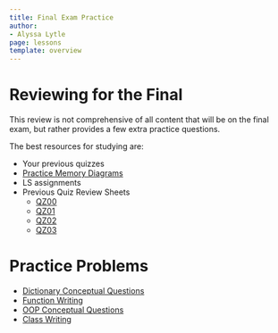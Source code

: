```yaml
---
title: Final Exam Practice
author:
- Alyssa Lytle
page: lessons
template: overview
---
```

<!--
Note: this is a modified copy of the final worksheet from resources/practice/fa21.
-->
# Reviewing for the Final

This review is not comprehensive of all content that will be on the final exam, but rather provides a few extra practice questions.  

The best resources for studying are:

- Your previous quizzes
- [Practice Memory Diagrams](/resources/practice/MemDiagrams.html)
- LS assignments
- Previous Quiz Review Sheets
    - [QZ00](/resources/practice/ss24/qz00.html)
    - [QZ01](/resources/practice/ss24/qz01.html)
    - [QZ02](/resources/practice/ss24/qz02.html)
    - [QZ03](/resources/practice/ss24/qz03.html)

# Practice Problems

- [Dictionary Conceptual Questions](/resources/practice/dicts.html)
- [Function Writing](/resources/practice/function-writing.html)
- [OOP Conceptual Questions](/resources/practice/oop.html)
- [Class Writing](/resources/practice/function-writing.html)




















